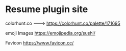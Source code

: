 # Resume plugin site

colorhunt.co ---> 
https://colorhunt.co/palette/171695

emoji Images
https://emojipedia.org/sushi/

Favicon
https://www.favicon.cc/
